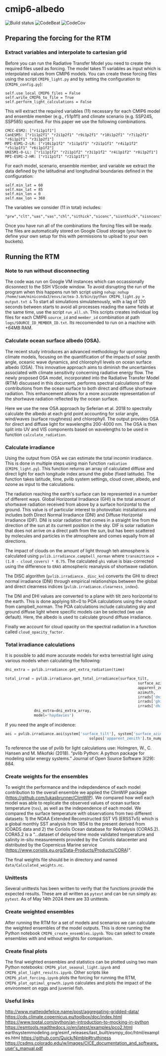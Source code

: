 # cmip6-albedo

![Build status][image-1]
![CodeBeat][image-2]
![CodeCov][image-3]

## Preparing the forcing for the RTM
### Extract variables and interpolate to cartesian grid
Before you can run the Radiative Transfer Model you need to create the required files used as forcing. The model takes 11 variables as input which is interpolated values from CMIP6 models. You can create these forcing files using the script `CMIP6_light.py` and by setting the configuration to (`CMIP6_config.py`):

```
self.use_local_CMIP6_files = False
self.write_CMIP6_to_file = True
self.perform_light_calculations = False
```
This will extract the required variables (11) necessary for each CMIP6 model and ensemble member (e.g., r1i1p1f1) 
and climate scenario (e.g. SSP245, SSP585) specified. For this paper we use the following combinations.
```
CMCC-ESM2: ["r1i1p1f1"]
CanESM5: ["r1i1p2f1" "r2i1p2f1" "r9i1p2f1" "r10i1p2f1" "r7i1p2f1" "r6i1p2f1" "r3i1p2f1"]
MPI-ESM1-2-LR: ["r10i1p1f2" "r1i1p1f1" "r2i1p1f1" "r4i1p1f2" "r5i1p1f1" "r6i1p1f2"]
UKESM1-0-LL: ["r1i1p1f2" "r2i1p1f2" "r3i1p1f2" "r4i1p1f2" "r8i1p2f1"]
MPI-ESM1-2-HR: ["r1i1p1f1" "r2i1p1f1"]
```
For each model, scenario, ensemble member, and variable we extract the data defined by the latitudinal and longitudinal boundaries defined in the configuration:
```
self.min_lat = 60
self.max_lat = 85
self.min_lon = 0
self.max_lon = 360
```
The variables we consider (11 in total) includes:
```
"prw","clt","uas","vas","chl","sithick","siconc","sisnthick","sisnconc","tas","tos"
```
Once you have run all of the combinations the forcing files will be ready. The files are automatically stored on Google Cloud storage (you have to define your own setup for this with permissions to upload to your own buckets).

## Running the RTM
### Note to run without disconnecting 
The code was run on Google VM instances which can occassionally dicsonnect to the SSH VScode window. To avoid disrupting
the run of the program when this happens run teh script using `nohup`:
`nohup /home/sam/miniconda3/envs/actea-3.9/bin/python CMIP6_light.py > output.txt &`
To start all simulations simulatenously, with a lag of 120 seconds between starts to avoid all processes reading the same
fields at the same time, use the script `run_all.sh`. This scripts creates individual log files for each CMIP6 `source_id` and `member_id` combination at path `logs/SOURCE_ID_MEMBER_ID.txt`. Its reccomended to run on a machine with +64MB RAM. 

### Calculate ocean surface albedo (OSA).
The recent study introduces an advanced methodology for upcoming climate models, focusing on the quantification of the impacts of solar zenith angle, oceanic wave dynamics, and chlorophyll levels on ocean surface albedo (OSA). This innovative approach aims to diminish the uncertainties associated with climate sensitivity concerning radiative energy flow. The newly proposed OSA model, incorporated into the Radiative Transfer Model (RTM) discussed in this document, performs spectral calculations of the contributions from the ocean surface to both direct and diffuse shortwave radiation. This enhancement allows for a more accurate representation of the shortwave radiation reflected by the ocean surface.

Here we use the new OSA approach by Seferian et al. 2018 to spectrally calculate the albedo at each 
grid point accounting for solar angle, wind/waves (surface roughness) and chlorophyll. The output provides OSA for 
direct and diffuse light for wavelengths 200-4000 nm. The OSA is then split into UV and VIS components 
based on wavelengths to be used in function `calculate_radiation`.

### Calculate irradiance
Using the output from OSA we can estimate the total incomin irradiance. This is done in multiple steps 
using main function `radiation` (`CMIP6_light.py`). This function returns an array of calculated diffuse and direct light for each longitude index around the globe (fixed latitude). The function takes latitude, time, pvlib system settings, cloud cover, albedo, and ozone as input to the calculations.

The radiation reaching the earth's surface can be represented in a number of different ways. Global Horizontal Irradiance (GHI) is the total amount of shortwave radiation received from above by a surface horizontal to the ground. This value is of particular interest to photovoltaic installations and includes both Direct Normal Irradiance (DNI) and Diffuse Horizontal Irradiance (DIF). DNI is solar radiation that comes in a straight line from the direction of the sun at its current position in the sky. DIF is solar radiation that does not arrive on a direct path from the sun, but has been scattered by molecules and particles in the atmosphere and comes equally from all directions.

The impact of clouds on the amount of light through teh atmosphere is calculated using `pvlib.irradiance.campbell_norman` where `transmittance = (1.0 - cloud_covers) * 0.75`. The calculated `ghi` value is bias-corrected using the difference to `ERA5` atmospheric reanalysis of shortwave radiation.

The DISC algorithm (`pvlib.irradiance._disc_kn`) converts the GHI to direct normal irradiance (DNI) through empirical relationships between the global and direct clearness indices (`pvlib.irradiance.clearness_index`).

The DNI and DHI values are converted to a plane with tilt zero horizontal to the earth. This is done applying tilt=0 to POA calculations using the output from campbell_norman. The POA calculations include calculating sky and ground diffuse light where specific models can be selected (we use default). Here, the albedo is used to calculate ground diffuse irradiance.

Finally we account for cloud opacity on the spectral radiation in a function called `cloud_opacity_factor`.

### Total irradiance calculations
It is possible to add more accurate models for extra terrestrial light using various models when 
calculating the following:
```python
dni_extra = pvlib.irradiance.get_extra_radiation(time)

total_irrad = pvlib.irradiance.get_total_irradiance(surface_tilt,
                                                            surface_azimuth,
                                                            apparent_zenith,
                                                            azimuth,
                                                            irrads['dni'],
                                                            irrads['ghi'],
                                                            irrads['dhi'],
             dni_extra=dni_extra_array,
             model='haydavies')
```

If you need the angle of incidence:
```python
aoi = pvlib.irradiance.aoi(system['surface_tilt'], system['surface_azimuth'],
                                      solpos['apparent_zenith'].to_numpy(), 	   solpos['azimuth'].to_numpy())
```
To reference the use of pvlib for light calculations use:
Holmgren, W., C. Hansen and M. Mikofski (2018). “pvlib Python: A python package for modeling solar energy systems.” 
Journal of Open Source Software 3(29): 884.

### Create weights for the ensembles
To weight the performance and the indepdendence of each model contribution to the overall ensemble we applied the ClimWIP package (https://github.com/lukasbrunner/ClimWIP). We 
compared how well each model was able to replicate the observed values of ocean surface temperature (`tos`), as well as the independence of
each model.  We compared the surface temperature with observations from two different datasets: 1) the NOAA Extended Reconstructed SST V5
 (ERSSTv5) which is a global monthly SST analysis from 1854 to the present derived from ICOADS data and 2) the Coriolis Ocean database for ReAnalysis (CORA5.2). CORA5.2 is a "...dataset of delayed time mode 
validated temperature and salinity in-situ measurements provided by the Coriolis datacenter and distributed by the Copernicus Marine service (https://www.coriolis.eu.org/Data-Products/Products/CORA)".

The final weights file should be in directory and named `data/Calculated_weights.nc`.

### Unittests
Several unittests has been written to verify that the functions provide the expected results. These are all written as `pytest` and can be run simply as: `pytest`. As of May 14th 2024 there are 33 unittests.

### Create weighted ensembles
After running the RTM for a set of models and scenarios we can calculate the weighted ensembles of the model outputs. This is done running the Python notebook `CMIP6_create_ensembles.ipynb`. You can select to create ensembles with and without weights for comparison.

### Create final plots
The final weighted ensembles and statistics can be plotted using two main Python notebooks: `CMIP6_plot_seaonal_light.ipynb` and `CMIP6_plot_light_results.ipynb`. Other scripts like `CMIP6_plot_forcing.ipynb` plots the forcing for running the RTM, `CMIP6_plot_optimal_growth.ipynb` calculates and plots the impact of the environment on eggs and juveniel fish.

### Useful links
http://www.matteodefelice.name/post/aggregating-gridded-data/
https://cds.climate.copernicus.eu/toolbox/doc/index.html
https://www.toptal.com/python/an-introduction-to-mocking-in-python
https://esmtools.readthedocs.io/en/latest/examples/pco2.html
earthsystemmodeling.org/esmf\_releases/last\_built/esmpy\_doc/html/examples.html
https://github.com/Quick/Nimble#truthiness
https://csdms.colorado.edu/w/images/CICE_documentation_and_software_user's_manual.pdf

[image-1]:	https://badge.buildkite.com/998b597662a8db957ab524d2660958105de691cc0bc1753594.svg
[image-2]:	https://codebeat.co/badges/8bf4f052-6579-47fa-a552-b221154549c0
[image-3]:	https://codecov.io/gh/trondkr/cmip6-albedo/branch/master/graph/badge.svg